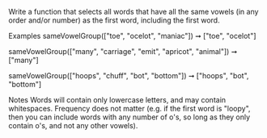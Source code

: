 Write a function that selects all words that have all the same vowels (in any order and/or number) as the first word, including the first word.

Examples
sameVowelGroup(["toe", "ocelot", "maniac"]) ➞ ["toe", "ocelot"]

sameVowelGroup(["many", "carriage", "emit", "apricot", "animal"]) ➞ ["many"]

sameVowelGroup(["hoops", "chuff", "bot", "bottom"]) ➞ ["hoops", "bot", "bottom"]

Notes
Words will contain only lowercase letters, and may contain whitespaces.
Frequency does not matter (e.g. if the first word is "loopy", then you can include words with any number of o's, so long as they only contain o's, and not any other vowels).